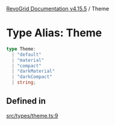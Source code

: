 [RevoGrid Documentation v4.15.5](README.md) / Theme

# Type Alias: Theme

```ts
type Theme: 
  | "default"
  | "material"
  | "compact"
  | "darkMaterial"
  | "darkCompact"
  | string;
```

## Defined in

[src/types/theme.ts:9](https://github.com/revolist/revogrid/blob/e4de5901d3a858ae9e9a420f27ffcd2a33073a79/src/types/theme.ts#L9)
